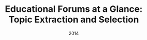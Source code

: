 ---
title: "Educational Forums at a Glance: Topic Extraction and Selection"
collection: publications
permalink: /publication/2014-DBLP_conf_wise_NunesKFCC14
date: 2014
venue: 'Web Information Systems Engineering - {WISE} 2014 - 15th International Conference, Thessaloniki, Greece, October 12-14, 2014, Proceedings, Part {II}'
---